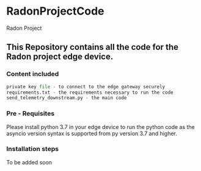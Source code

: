 # RadonProjectCode
Radon Project
## This Repository contains all the code for the Radon project edge device.

### Content included
```Python
private key file - to connect to the edge gateway securely
requirements.txt - the requirements necessary to run the code
send_telemetry_downstream.py - the main code
```
### Pre - Requisites

Please install python 3.7 in your edge device to run the python code as the asyncio version syntax is supported from py version 3.7 and higher.

### Installation steps

To be added soon
